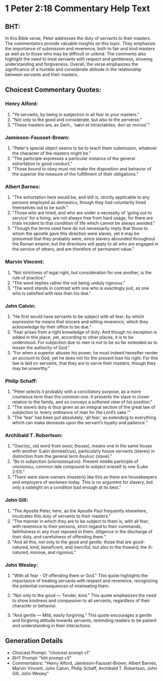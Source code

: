 # 1 Peter 2:18 Commentary Help Text

## BHT:
In this Bible verse, Peter addresses the duty of servants to their masters. The commentators provide valuable insights on this topic. They emphasize the importance of submission and reverence, both to fair and kind masters as well as to those who may be difficult or unkind. The comments also highlight the need to treat servants with respect and gentleness, showing understanding and forgiveness. Overall, the verse emphasizes the significance of a humble and considerate attitude in the relationship between servants and their masters.

## Choicest Commentary Quotes:
### Henry Alford:
1. "Ye servants, by being in subjection in all fear to your masters." 
2. "Not only to the good and considerate, but also to the perverse." 
3. "These masters are, as Gerh., 'sævi et intractabiles, duri ac morosi'."

### Jamieson-Fausset-Brown:
1. "Peter's special object seems to be to teach them submission, whatever the character of the masters might be."
2. "The participle expresses a particular instance of the general exhortation to good conduct."
3. "Those bound to obey must not make the disposition and behavior of the superior the measure of the fulfillment of their obligations."

### Albert Barnes:
1. "The exhortation here would be, and still is, strictly applicable to any persons employed as domestics, though they had voluntarily hired themselves out to be such."
2. "Those who are hired, and who are under a necessity of 'going out to service' for a living, are not always free from hard usage, for there are trials incident to that condition of life which cannot be always avoided."
3. "Though the terms used here do not necessarily imply that those to whom the apostle gave this direction were slaves, yet it may be presumed that they probably were, since slavery abounded throughout the Roman empire; but the directions will apply to all who are engaged in the service of others, and are therefore of permanent value."

### Marvin Vincent:
1. "Not strictness of legal right, but consideration for one another, is the rule of practice."
2. "The word implies rather the not being unduly rigorous."
3. "The word stands in contrast with one who is exactingly just, as one who is satisfied with less than his due."

### John Calvin:
1. "He first would have servants to be subject with all fear; by which expression he means that sincere and willing reverence, which they acknowledge by their office to be due."
2. "Fear arises from a right knowledge of duty. And though no exception is added in this place, yet, according to other places, it is to be understood. For subjection due to men is not to be so far extended as to lessen the authority of God."
3. "For when a superior abuses his power, he must indeed hereafter render an account to God, yet he does not for the present lose his right. For this law is laid on servants, that they are to serve their masters, though they may be unworthy."

### Philip Schaff:
1. "Peter selects it probably with a conciliatory purpose, as a more courteous term than the common one. It presents the slave in closer relation to the family, and so conveys a softened view of his position."
2. "The slave’s duty is thus given as an integral section of the great law of subjection to ‘every ordinance of man for the Lord’s sake.’"
3. "The ‘fear’ has been put absolutely, ‘all fear,’ as extending to everything which can make demands upon the servant’s loyalty and patience."

### Archibald T. Robertson:
1. "Οικετης, old word from οικος (house), means one in the same house with another (Latin domesticus), particularly house servants (slaves) in distinction from the general term δουλος (slave)."
2. "Be in subjection (υποτασσομενο). Present middle participle of υποτασσω, common late compound to subject oneself to one (Luke 2:51)."
3. "There were slave-owners (masters) like this as there are housekeepers and employers of workmen today. This is no argument for slavery, but only a sidelight on a condition bad enough at its best."

### John Gill:
1. "The Apostle Peter, here, as the Apostle Paul frequently elsewhere, inculcates this duty of servants to their masters."
2. "The manner in which they are to be subject to them is, with all fear; with reverence to their persons, strict regard to their commands, faithfulness in any trust reposed in them, diligence in the discharge of their duty, and carefulness of offending them."
3. "And all this, not only to the good and gentle; those that are good-natured, kind, beneficent, and merciful; but also to the froward; the ill-natured, morose, and rigorous."

### John Wesley:
1. "With all fear - Of offending them or God." This quote highlights the importance of treating servants with respect and reverence, recognizing the potential consequences of mistreating them.

2. "Not only to the good — Tender, kind." This quote emphasizes the need to show kindness and compassion to all servants, regardless of their character or behavior.

3. "And gentle — Mild, easily forgiving." This quote encourages a gentle and forgiving attitude towards servants, reminding readers to be patient and understanding in their interactions.


## Generation Details
- Choicest Prompt: "choicest prompt v1"
- BHT Prompt: "bht prompt v3"
- Commentators: "Henry Alford, Jamieson-Fausset-Brown, Albert Barnes, Marvin Vincent, John Calvin, Philip Schaff, Archibald T. Robertson, John Gill, John Wesley"
